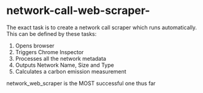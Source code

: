 # network-call-web-scraper-

The exact task is to create a network call scraper which runs automatically. This can be defined by these tasks:
1) Opens browser
2) Triggers Chrome Inspector
3) Processes all the network metadata
4) Outputs Network Name, Size and Type
5) Calculates a carbon emission measurement 

network_web_scraper is the MOST successful one thus far

